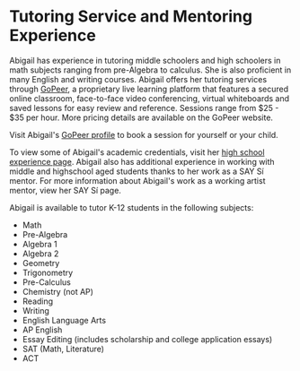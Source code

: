 # Tutoring Service and Mentoring Experience

Abigail has experience in tutoring middle schoolers and high schoolers in math subjects ranging from pre-Algebra to calculus. She is also proficient in many English and writing courses. Abigail offers her tutoring services through [GoPeer](https://gopeer.org/profile/5db4d6da8f188f5481853b3b), a proprietary live learning platform that features a secured online classroom, face-to-face video conferencing, virtual whiteboards and saved lessons for easy review and reference. Sessions range from $25 - $35 per hour. More pricing details are available on the GoPeer website.

Visit Abigail's [GoPeer profile](https://gopeer.org/profile/5db4d6da8f188f5481853b3b) to book a session for yourself or your child.

To view some of Abigail's academic credentials, visit her [high school experience page](./highschoolExp.html). Abigail also has additional experience in working with middle and highschool aged students thanks to her work as a SAY Sí mentor. For more information about Abigail's work as a working artist mentor, view her SAY Sí page. 

Abigail is available to tutor K-12 students in the following subjects:

<p>
<ul>
  <li>Math</li>
  <li>Pre-Algebra</li>
  <li>Algebra 1</li>
  <li>Algebra 2</li>
  <li>Geometry</li>
  <li>Trigonometry</li>
  <li>Pre-Calculus</li>
  <li>Chemistry (not AP)</li>
  <li>Reading</li>
  <li>Writing</li>
  <li>English Language Arts</li>
  <li>AP English</li>
  <li>Essay Editing (includes scholarship and college application essays)</li>
  <li>SAT (Math, Literature)</li>
  <li>ACT</li>
</ul>
</p>
  
